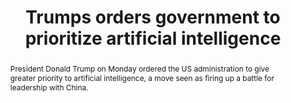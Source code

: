 ---
category: news
title: Trumps orders government to prioritize artificial intelligence
abstract: President Donald Trump on Monday ordered the US administration to give greater priority to artificial intelligence, a move seen as firing up a battle for leadership with China.
publishedDateTime: 2019-02-11T21:36:23Z
sourceUrl: https://www.msn.com/en-us/news/technology/trumps-orders-government-to-prioritize-artificial-intelligence/ar-BBTszG9?
type: article

provider:
  name: AFP
  id: V_AA5ZTIC_global

images: 
    -url: https://img-s-msn-com.akamaized.net/tenant/amp/entityid/BBTsEx8.img
    width: 1024
    height: 682
    quality: 99
    title: US President Donald Trump ordered the government to give greater priority to artificial intelligence, but critics said the executive order lacked key details
    attribution: 
    focalRegion:
      x1: 177
      x2: 409
      y1: 329
      y2: 561

---